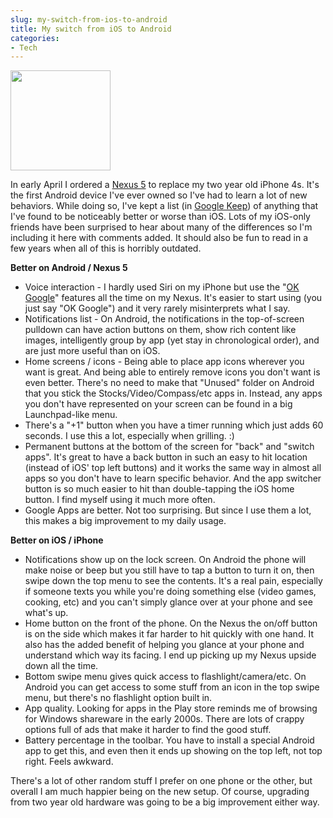 ```yaml
---
slug: my-switch-from-ios-to-android
title: My switch from iOS to Android
categories:
- Tech
---
```


<img src="{{ site.image_url }}Android-versus-iOS-200x112.jpg" class="right" style="width: 10rem;"/>

In early April I ordered a [Nexus 5](http://www.google.com/nexus/5/) to replace my two year old iPhone 4s. It's the first Android device I've ever owned so I've had to learn a lot of new behaviors. While doing so, I've kept a list (in [Google Keep](https://play.google.com/store/apps/details?id=com.google.android.keep)) of anything that I've found to be noticeably better or worse than iOS. Lots of my iOS-only friends have been surprised to hear about many of the differences so I'm including it here with comments added. It should also be fun to read in a few years when all of this is horribly outdated.

**Better on Android / Nexus 5**

 * Voice interaction - I hardly used Siri on my iPhone but use the "[OK Google](https://support.google.com/websearch/answer/2940021?hl=en)" features all the time on my Nexus. It's easier to start using (you just say "OK Google") and it very rarely misinterprets what I say.
 * Notifications list - On Android, the notifications in the top-of-screen pulldown can have action buttons on them, show rich content like images, intelligently group by app (yet stay in chronological order), and are just more useful than on iOS.
 * Home screens / icons - Being able to place app icons wherever you want is great. And being able to entirely remove icons you don't want is even better. There's no need to make that "Unused" folder on Android that you stick the Stocks/Video/Compass/etc apps in. Instead, any apps you don't have represented on your screen can be found in a big Launchpad-like menu.
 * There's a "+1" button when you have a timer running which just adds 60 seconds. I use this a lot, especially when grilling. :)
 * Permanent buttons at the bottom of the screen for "back" and "switch apps". It's great to have a back button in such an easy to hit location (instead of iOS' top left buttons) and it works the same way in almost all apps so you don't have to learn specific behavior. And the app switcher button is so much easier to hit than double-tapping the iOS home button. I find myself using it much more often.
 * Google Apps are better. Not too surprising. But since I use them a lot, this makes a big improvement to my daily usage.

**Better on iOS / iPhone**

 * Notifications show up on the lock screen. On Android the phone will make noise or beep but you still have to tap a button to turn it on, then swipe down the top menu to see the contents. It's a real pain, especially if someone texts you while you're doing something else (video games, cooking, etc) and you can't simply glance over at your phone and see what's up.
 * Home button on the front of the phone. On the Nexus the on/off button is on the side which makes it far harder to hit quickly with one hand. It also has the added benefit of helping you glance at your phone and understand which way its facing. I end up picking up my Nexus upside down all the time.
 * Bottom swipe menu gives quick access to flashlight/camera/etc. On Android you can get access to some stuff from an icon in the top swipe menu, but there's no flashlight option built in.
 * App quality. Looking for apps in the Play store reminds me of browsing for Windows shareware in the early 2000s. There are lots of crappy options full of ads that make it harder to find the good stuff.
 * Battery percentage in the toolbar. You have to install a special Android app to get this, and even then it ends up showing on the top left, not top right. Feels awkward.

There's a lot of other random stuff I prefer on one phone or the other, but overall I am much happier being on the new setup. Of course, upgrading from two year old hardware was going to be a big improvement either way.
